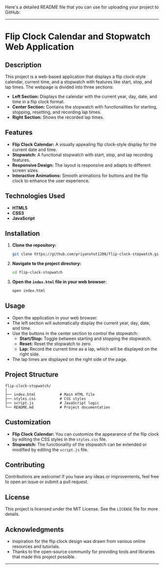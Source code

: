 Here's a detailed README file that you can use for uploading your project to GitHub:

---

# Flip Clock Calendar and Stopwatch Web Application

## Description

This project is a web-based application that displays a flip clock-style calendar, current time, and a stopwatch with features like start, stop, and lap times. The webpage is divided into three sections:
- **Left Section:** Displays the calendar with the current year, day, date, and time in a flip clock format.
- **Center Section:** Contains the stopwatch with functionalities for starting, stopping, resetting, and recording lap times.
- **Right Section:** Shows the recorded lap times.

## Features

- **Flip Clock Calendar:** A visually appealing flip clock-style display for the current date and time.
- **Stopwatch:** A functional stopwatch with start, stop, and lap recording features.
- **Responsive Design:** The layout is responsive and adapts to different screen sizes.
- **Interactive Animations:** Smooth animations for buttons and the flip clock to enhance the user experience.

## Technologies Used

- **HTML5**
- **CSS3**
- **JavaScript**

## Installation

1. **Clone the repository:**

    ```bash
    git clone https://github.com/priyanshut1208/flip-clock-stopwatch.git
    ```

2. **Navigate to the project directory:**

    ```bash
    cd flip-clock-stopwatch
    ```

3. **Open the `index.html` file in your web browser:**

    ```bash
    open index.html
    ```

## Usage

- Open the application in your web browser.
- The left section will automatically display the current year, day, date, and time.
- Use the buttons in the center section to control the stopwatch:
  - **Start/Stop:** Toggle between starting and stopping the stopwatch.
  - **Reset:** Reset the stopwatch to zero.
  - **Lap:** Record the current time as a lap, which will be displayed on the right side.
- The lap times are displayed on the right side of the page.

## Project Structure

```plaintext
flip-clock-stopwatch/
│
├── index.html           # Main HTML file
├── styles.css           # CSS styles
├── script.js            # JavaScript logic
└── README.md            # Project documentation
```

## Customization

- **Flip Clock Calendar:** You can customize the appearance of the flip clock by editing the CSS styles in the `styles.css` file.
- **Stopwatch:** The functionality of the stopwatch can be extended or modified by editing the `script.js` file.

## Contributing

Contributions are welcome! If you have any ideas or improvements, feel free to open an issue or submit a pull request.

## License

This project is licensed under the MIT License. See the `LICENSE` file for more details.

## Acknowledgments

- Inspiration for the flip clock design was drawn from various online resources and tutorials.
- Thanks to the open-source community for providing tools and libraries that made this project possible.

---

